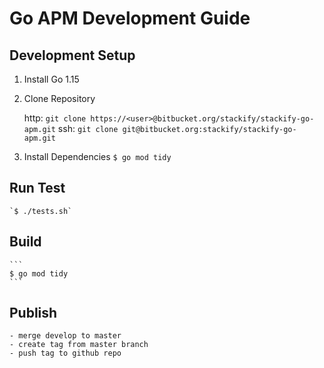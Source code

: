 # Go APM Development Guide

## Development Setup

1. Install Go 1.15

2. Clone Repository

    http: `git clone https://<user>@bitbucket.org/stackify/stackify-go-apm.git`
    ssh:  `git clone git@bitbucket.org:stackify/stackify-go-apm.git`

3. Install Dependencies
    `$ go mod tidy`


## Run Test
    `$ ./tests.sh`

## Build
    ```
    $ go mod tidy
    ```

## Publish
    - merge develop to master
    - create tag from master branch
    - push tag to github repo

